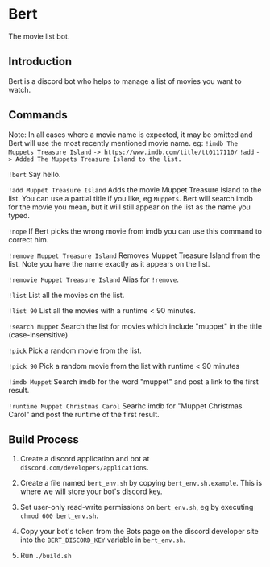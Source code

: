 <h1>Bert</h1>
The movie list bot.

## Introduction

Bert is a discord bot who helps to manage a list of movies you want to watch.

## Commands

Note: In all cases where a movie name is expected, it may be omitted and Bert will use the most recently mentioned movie name.
eg:
`!imdb The Muppets Treasure Island`
`-> https://www.imdb.com/title/tt0117110/`
`!add`
`-> Added The Muppets Treasure Island to the list.`


`!bert` Say hello.

`!add Muppet Treasure Island` Adds the movie Muppet Treasure Island to the list. You can use a partial title if you like, eg `Muppets`. Bert will search imdb for the movie you mean, but it will still appear on the list as
the name you typed.

`!nope` If Bert picks the wrong movie from imdb you can use this command to correct him.

`!remove Muppet Treasure Island` Removes Muppet Treasure Island from the list. Note you have the name exactly as it appears on the list.

`!removie Muppet Treasure Island` Alias for `!remove`.

`!list` List all the movies on the list.

`!list 90` List all the movies with a runtime < 90 minutes.

`!search Muppet` Search the list for movies which include "muppet" in the title (case-insensitive)

`!pick` Pick a random movie from the list.

`!pick 90` Pick a random movie from the list with runtime < 90 minutes

`!imdb Muppet` Search imdb for the word "muppet" and post a link to the first result.
  
`!runtime Muppet Christmas Carol` Searhc imdb for "Muppet Christmas Carol" and post the runtime of the first result.


## Build Process

1. Create a discord application and bot at `discord.com/developers/applications`.

2. Create a file named `bert_env.sh` by copying `bert_env.sh.example`. This is where we will store your bot's discord key.

3. Set user-only read-write permissions on `bert_env.sh`, eg by executing `chmod 600 bert_env.sh`.

4. Copy your bot's token from the Bots page on the discord developer site into the `BERT_DISCORD_KEY` variable in `bert_env.sh`.

5. Run `./build.sh`
